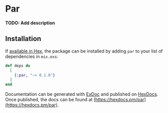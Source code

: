 # Par

**TODO: Add description**

## Installation

If [available in Hex](https://hex.pm/docs/publish), the package can be installed
by adding `par` to your list of dependencies in `mix.exs`:

```elixir
def deps do
  [
    {:par, "~> 0.1.0"}
  ]
end
```

Documentation can be generated with [ExDoc](https://github.com/elixir-lang/ex_doc)
and published on [HexDocs](https://hexdocs.pm). Once published, the docs can
be found at [https://hexdocs.pm/par](https://hexdocs.pm/par).

